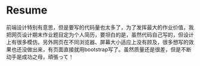 # Resume
前端设计特别有意思，但是要写的代码量也太多了，为了发挥最大的作业价值，我把网页设计期末作业题目定为个人简历，要坦白的是，虽然代码自己写的，但设计上有很多模仿。另外网页在不同浏览器、屏幕大小适应上没有顾及，很多想写的效果也还没做出来，有页面直接就用bootstrap写了。虽然质量还是很差，但是不断动手是成功之母，頑張って！
